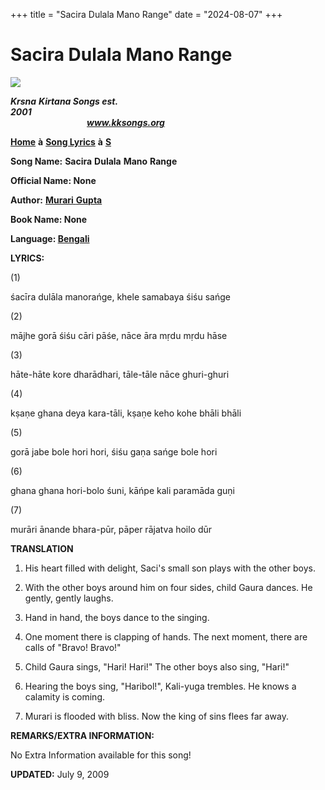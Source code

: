 +++
title = "Sacira Dulala Mano Range"
date = "2024-08-07"
+++

# Sacira Dulala Mano Range
**[![](http://kksongs.org/image_files/image002.jpg)](http://kksongs.org/)**

**_Krsna_** **_Kirtana Songs est. 2001_**                                                                                                                                                      **_www.kksongs.org_**

**[Home](http://kksongs.org/)** **à** **[Song Lyrics](http://kksongs.org/lyrics.html)** **à** **[S](http://kksongs.org/songs/song_s.html)**

**Song Name:** **Sacira** **Dulala** **Mano** **Range**

**Official Name: None**

**Author:** [**Murari** **Gupta**](http://kksongs.org/authors/list/murarigupta.html)

**Book Name: None**

**Language: [Bengali](http://kksongs.org/language/list/bengali.html)**

**LYRICS:**

(1)

śacīra dulāla manorańge, khele samabaya śiśu sańge

(2)

mājhe gorā śiśu cāri pāśe, nāce āra mṛdu mṛdu hāse

(3)

hāte-hāte kore dharādhari, tāle-tāle nāce ghuri-ghuri

(4)

kṣaṇe ghana deya kara-tāli, kṣaṇe keho kohe bhāli bhāli

(5)

gorā jabe bole hori hori, śiśu gaṇa sańge bole hori

(6)

ghana ghana hori\-bolo śuni, kāńpe kali paramāda guṇi

(7)

murāri ānande bhara-pūr, pāper rājatva hoilo dūr

**TRANSLATION**

1) His heart filled with delight, Saci's small son plays with the other boys.

2) With the other boys around him on four sides, child Gaura dances. He gently, gently laughs.

3) Hand in hand, the boys dance to the singing.

4) One moment there is clapping of hands. The next moment, there are calls of "Bravo! Bravo!"

5) Child Gaura sings, "Hari! Hari!" The other boys also sing, "Hari!"

6) Hearing the boys sing, "Haribol!", Kali-yuga trembles. He knows a calamity is coming.

7) Murari is flooded with bliss. Now the king of sins flees far away.

**REMARKS/EXTRA INFORMATION:**

No Extra Information available for this song!

**UPDATED:** July 9, 2009